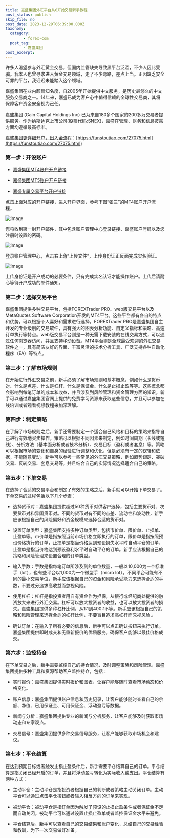 ```yaml
---
title: 嘉盛集团外汇平台从0开始交易新手教程
post_status: publish
skip_file: no
post_date: 2023-12-29T06:39:00.000Z
taxonomy:
  category:
        - forex-com
  post_tag:
        - 嘉盛集团
post_excerpt: 
---
```

许多人渴望参与外汇黄金交易，但国内监管缺失导致黑平台泛滥，不少人因此受骗。我本人也曾寻求进入黄金交易领域，走了不少弯路，差点上当。正因缺乏安全可靠的平台，我迟迟未能踏入这个领域。

嘉盛集团在业内颇具知名度，自2005年开始提供中文服务，是历史最悠久的中文服务交易商之一。14年来，嘉盛已成为客户心中值得信赖的全球性交易商，其将保障客户资金安全视为己任。

嘉盛集团 (Gain Capital Holdings Inc) 已为来自180多个国家的200多万交易者提供服务。作为纳斯达克上市公司(股票代码:SNEX)，嘉盛在管理、财务和信息披露方面均遵循最高标准。

[嘉盛集团更详细开户，出入金流程](https://funstoutiao.com/27075.html)：[https://funstoutiao.com/27075.html](https://funstoutiao.com/27075.html)

### 第一步：开设账户

* [嘉盛集团MT4账户开户链接](https://s.ssgg.net/jsmt4)

* [嘉盛集团MT5账户开户链接](https://s.ssgg.net/jsmt5)

* [嘉盛专属交易平台开户链接](https://s.ssgg.net/js)

点击上面对应的开户链接，进入开户界面，参考下图“张三”的MT4账户开户流程。

![Image](https://prod-files-secure.s3.us-west-2.amazonaws.com/39ed1227-6d7d-4570-be36-9ccd4a2c4241/7a167aea-686b-400d-af59-4e18eb607a40/640.png?X-Amz-Algorithm=AWS4-HMAC-SHA256&X-Amz-Content-Sha256=UNSIGNED-PAYLOAD&X-Amz-Credential=ASIAZI2LB4664PJR56NY%2F20250603%2Fus-west-2%2Fs3%2Faws4_request&X-Amz-Date=20250603T041317Z&X-Amz-Expires=3600&X-Amz-Security-Token=IQoJb3JpZ2luX2VjEDMaCXVzLXdlc3QtMiJHMEUCIQDvYc4WCQJph6HU2yy8jTFZdMYszVrX34IuaAlICb%2FyhAIgbUJYbwfCcFHFnSPDVS1FvdytQYGfVN4vV159R5a1L8sqiAQI%2FP%2F%2F%2F%2F%2F%2F%2F%2F%2F%2FARAAGgw2Mzc0MjMxODM4MDUiDDokdpBTfxG%2FEdNA5ircA8zOpAhO1xPEHda2c2Qlvi8dC8ofSTY3E%2FNxJfafVyEi3LBtmiaopR5K60JmUG73hL3Qz3b6P3Z2LNN4ZwFw1TwF3S5VPstLJ%2FMEWz3VbRed1HVtfaSbVUnSj9WS5nyzoDyWhqOjzNb%2BuZglwa0kvwia0u8Hy4h6t0Vys9jb24fxPldK%2BmCCymc3sl36odVv5VGowTQxQU7SSswlVUDfCTv6%2BRv5D5j5lOD25YYzwzy5nFdG5hply1JuCdChvhjNCI3SQU7RaY8HM5ka0immFgdFnKUBc3UnqxFJlnS%2F1Pk9yIQIVMcYJeYZ0jh4LYDf3437Sad4ztekC6WGniQs0pkp3smzaz2JMfLcKcJ3awK4fZM8hDQ0vGqotLxIFggUlbIIE0tDfHN9csjTKV5hDnOziFvp7Fpps8Cl0vHE3WMXtgBtD0Dt6tz9eLhRYN19lFNooj9tBdYzFNtxxOFRRem0MQUw7mpo5z5X2BVLp%2FZMARyvqs419V0IJ2YBYrE9zZ9dI94eEGEGgSzZHD88HGTd9kGSTsICzbWCd8aDM9ZTStc1jNF722MNmNfDxwVdeSKwBDPUH8OQaPNyjYR1bC34iDAxNZzux%2FPQ22O4VNOIpkV%2FnvXYJ71zMfrsMLTS%2BcEGOqUB8VD7kz52TZ6UZauxlKtdwl6Ed22R5CXIjuQIzuMYUuGsReOfr7HDjSxsyAuaZ3hraI6%2BTvsBNEbU%2FgKQg7ScuB4cTphm7G1o9nrFH%2Bv8zu6cJiCdZlrKVkPj9as1AxJuHWVxpFIeHNyYSuNAPE0c1iggo%2FMEZ6cZRRBsIzhCrEJnafaLvRlobJmAWmzW5o0f6krl3Cy6JInW6Dp1E%2BWwYSkveG%2FB&X-Amz-Signature=7cbc708dead66fb2cd306063c5ad902e4127e727ceffcde6e6e904dc51bfac74&X-Amz-SignedHeaders=host&x-id=GetObject)

您将收到第一封开户邮件，其中包含账户管理中心登录链接、嘉盛账户号码以及您注册时设置的密码。

![Image](https://prod-files-secure.s3.us-west-2.amazonaws.com/39ed1227-6d7d-4570-be36-9ccd4a2c4241/eaa1c6b3-2877-4284-a0e1-530e222c27fb/image.png?X-Amz-Algorithm=AWS4-HMAC-SHA256&X-Amz-Content-Sha256=UNSIGNED-PAYLOAD&X-Amz-Credential=ASIAZI2LB4664PJR56NY%2F20250603%2Fus-west-2%2Fs3%2Faws4_request&X-Amz-Date=20250603T041317Z&X-Amz-Expires=3600&X-Amz-Security-Token=IQoJb3JpZ2luX2VjEDMaCXVzLXdlc3QtMiJHMEUCIQDvYc4WCQJph6HU2yy8jTFZdMYszVrX34IuaAlICb%2FyhAIgbUJYbwfCcFHFnSPDVS1FvdytQYGfVN4vV159R5a1L8sqiAQI%2FP%2F%2F%2F%2F%2F%2F%2F%2F%2F%2FARAAGgw2Mzc0MjMxODM4MDUiDDokdpBTfxG%2FEdNA5ircA8zOpAhO1xPEHda2c2Qlvi8dC8ofSTY3E%2FNxJfafVyEi3LBtmiaopR5K60JmUG73hL3Qz3b6P3Z2LNN4ZwFw1TwF3S5VPstLJ%2FMEWz3VbRed1HVtfaSbVUnSj9WS5nyzoDyWhqOjzNb%2BuZglwa0kvwia0u8Hy4h6t0Vys9jb24fxPldK%2BmCCymc3sl36odVv5VGowTQxQU7SSswlVUDfCTv6%2BRv5D5j5lOD25YYzwzy5nFdG5hply1JuCdChvhjNCI3SQU7RaY8HM5ka0immFgdFnKUBc3UnqxFJlnS%2F1Pk9yIQIVMcYJeYZ0jh4LYDf3437Sad4ztekC6WGniQs0pkp3smzaz2JMfLcKcJ3awK4fZM8hDQ0vGqotLxIFggUlbIIE0tDfHN9csjTKV5hDnOziFvp7Fpps8Cl0vHE3WMXtgBtD0Dt6tz9eLhRYN19lFNooj9tBdYzFNtxxOFRRem0MQUw7mpo5z5X2BVLp%2FZMARyvqs419V0IJ2YBYrE9zZ9dI94eEGEGgSzZHD88HGTd9kGSTsICzbWCd8aDM9ZTStc1jNF722MNmNfDxwVdeSKwBDPUH8OQaPNyjYR1bC34iDAxNZzux%2FPQ22O4VNOIpkV%2FnvXYJ71zMfrsMLTS%2BcEGOqUB8VD7kz52TZ6UZauxlKtdwl6Ed22R5CXIjuQIzuMYUuGsReOfr7HDjSxsyAuaZ3hraI6%2BTvsBNEbU%2FgKQg7ScuB4cTphm7G1o9nrFH%2Bv8zu6cJiCdZlrKVkPj9as1AxJuHWVxpFIeHNyYSuNAPE0c1iggo%2FMEZ6cZRRBsIzhCrEJnafaLvRlobJmAWmzW5o0f6krl3Cy6JInW6Dp1E%2BWwYSkveG%2FB&X-Amz-Signature=f235d615b3c80c6163b939677ea86ca87f00b294b4b9eaf819357a424dd72069&X-Amz-SignedHeaders=host&x-id=GetObject)

登录账户管理中心，点击右上角“上传文件”，上传身份证正反面完成实名验证。

![Image](https://prod-files-secure.s3.us-west-2.amazonaws.com/39ed1227-6d7d-4570-be36-9ccd4a2c4241/54090639-09fc-46b4-a135-e0289f707147/image.png?X-Amz-Algorithm=AWS4-HMAC-SHA256&X-Amz-Content-Sha256=UNSIGNED-PAYLOAD&X-Amz-Credential=ASIAZI2LB4664PJR56NY%2F20250603%2Fus-west-2%2Fs3%2Faws4_request&X-Amz-Date=20250603T041317Z&X-Amz-Expires=3600&X-Amz-Security-Token=IQoJb3JpZ2luX2VjEDMaCXVzLXdlc3QtMiJHMEUCIQDvYc4WCQJph6HU2yy8jTFZdMYszVrX34IuaAlICb%2FyhAIgbUJYbwfCcFHFnSPDVS1FvdytQYGfVN4vV159R5a1L8sqiAQI%2FP%2F%2F%2F%2F%2F%2F%2F%2F%2F%2FARAAGgw2Mzc0MjMxODM4MDUiDDokdpBTfxG%2FEdNA5ircA8zOpAhO1xPEHda2c2Qlvi8dC8ofSTY3E%2FNxJfafVyEi3LBtmiaopR5K60JmUG73hL3Qz3b6P3Z2LNN4ZwFw1TwF3S5VPstLJ%2FMEWz3VbRed1HVtfaSbVUnSj9WS5nyzoDyWhqOjzNb%2BuZglwa0kvwia0u8Hy4h6t0Vys9jb24fxPldK%2BmCCymc3sl36odVv5VGowTQxQU7SSswlVUDfCTv6%2BRv5D5j5lOD25YYzwzy5nFdG5hply1JuCdChvhjNCI3SQU7RaY8HM5ka0immFgdFnKUBc3UnqxFJlnS%2F1Pk9yIQIVMcYJeYZ0jh4LYDf3437Sad4ztekC6WGniQs0pkp3smzaz2JMfLcKcJ3awK4fZM8hDQ0vGqotLxIFggUlbIIE0tDfHN9csjTKV5hDnOziFvp7Fpps8Cl0vHE3WMXtgBtD0Dt6tz9eLhRYN19lFNooj9tBdYzFNtxxOFRRem0MQUw7mpo5z5X2BVLp%2FZMARyvqs419V0IJ2YBYrE9zZ9dI94eEGEGgSzZHD88HGTd9kGSTsICzbWCd8aDM9ZTStc1jNF722MNmNfDxwVdeSKwBDPUH8OQaPNyjYR1bC34iDAxNZzux%2FPQ22O4VNOIpkV%2FnvXYJ71zMfrsMLTS%2BcEGOqUB8VD7kz52TZ6UZauxlKtdwl6Ed22R5CXIjuQIzuMYUuGsReOfr7HDjSxsyAuaZ3hraI6%2BTvsBNEbU%2FgKQg7ScuB4cTphm7G1o9nrFH%2Bv8zu6cJiCdZlrKVkPj9as1AxJuHWVxpFIeHNyYSuNAPE0c1iggo%2FMEZ6cZRRBsIzhCrEJnafaLvRlobJmAWmzW5o0f6krl3Cy6JInW6Dp1E%2BWwYSkveG%2FB&X-Amz-Signature=e1cfba6d67be38bb96405895803dfca55162d71ee5effaaa7a34709d8e240034&X-Amz-SignedHeaders=host&x-id=GetObject)

上传身份证是开户成功的必要条件，只有完成实名认证才能操作账户。上传后请耐心等待开户成功的邮件通知。

### 第二步：选择交易平台

嘉盛集团提供多种交易平台，包括FOREXTrader PRO、web版交易平台以及MetaQuotes Software Corporation开发的MT4平台。这些平台都有各自的特点和优势，可以根据个人喜好和需求进行选择。FOREXTrader PRO是嘉盛集团自主开发的专业级别的交易软件，具有强大的图表分析功能、自定义指标和策略、高速订单执行等特点。web版交易平台则是一种无需下载安装的在线交易方式，可以通过任何浏览器访问，并且支持移动设备。MT4平台则是全球最受欢迎的外汇交易软件之一，具有简洁友好的界面、丰富灵活的技术分析工具、广泛支持各种自动化程序（EA）等特点。

### 第三步：了解市场规则

在开始进行外汇交易之前，新手必须了解市场规则和基本概念，例如什么是货币对、什么是点差、什么是杠杆、什么是保证金、什么是止损止盈等等。这些概念都会影响到每笔订单的成本和收益，并且涉及到风险管理和资金管理方面的知识。新手可以通过嘉盛集团官网上提供的免费学习资源来获取这些信息，并且可以参加在线培训或者观看视频教程来加深理解。

### 第四步：制定策略

在了解了市场规则之后，新手还需要制定一个适合自己风格和目标的策略来指导自己进行有效地买卖操作。策略可以根据不同因素来制定，例如时间周期（长线或短线）、分析方法（基本面分析或者技术分析）、交易目标（盈利或者套息）等。策略可以根据市场的变化和自身的经验进行调整和优化，但是必须有一定的逻辑和依据，不能随意变动。新手可以参考一些常见的外汇交易策略，例如趋势跟踪、突破交易、反转交易、套息交易等，并且结合自己的实际情况选择适合自己的策略。

### 第五步：下单交易

在选择了合适的交易平台和制定了有效的策略之后，新手就可以开始下单交易了。下单交易的过程包括以下几个步骤：

* 选择货币对：嘉盛集团提供超过50种货币对供客户选择，包括主要货币对、次要货币对和异国货币对。不同的货币对有不同的点差、流动性和波动性，新手应该根据自己的风险偏好和资金规模来选择合适的货币对。

* 设置订单类型：嘉盛集团支持多种订单类型，包括市价单、限价单、止损单、止盈单等。市价单是指按照当前市场价格立即执行的订单，限价单是指按照预设价格执行的订单，止损单是指当价格达到预设损失水平时自动平仓的订单，止盈单是指当价格达到预设盈利水平时自动平仓的订单。新手应该根据自己的策略和风险管理来设置合理的订单类型。

* 输入手数：手数是指每笔订单所涉及到的单位数量，一般以10,000为一个标准手（lot），也有些平台以1,000为一个微型手（micro lot）。不同平台可能有不同的最小交易单位，新手应该根据自己的资金和风险承受能力来选择合适的手数，不要过分追求高收益而忽视风险。

* 使用杠杆：杠杆是指投资者用自有资金作为担保，从银行或经纪商处提供的融资放大来进行外汇交易。杠杆可以放大投资者的收益，也可以放大投资者的损失。嘉盛集团提供多种杠杆比例，从1:1到400:1不等。新手应该根据自己的策略和风险管理来选择合适的杠杆比例，不要盲目追求高杠杆而忽视风险 。

* 确认订单：在输入了所有必要的信息后，新手可以点击确认按钮来执行订单。嘉盛集团提供即时成交和无重新报价的优质服务，确保客户能够以最佳价格成交。

### 第六步：监控持仓

在下单交易之后，新手需要监控自己的持仓情况，及时调整策略和风险管理。嘉盛集团提供多种工具和资源帮助客户监控持仓，包括：

* 实时报价：嘉盛集团提供实时报价和图表，让客户能够随时查看市场动态和价格变化。

* 账户信息：嘉盛集团提供账户信息和历史记录，让客户能够随时查看自己的余额、净值、已用保证金、可用保证金、浮动盈亏等数据。

* 新闻与分析：嘉盛集团提供专业的新闻与分析服务，让客户能够及时获取市场动态和专家观点。

* 交易信号：嘉盛集团提供多种交易信号服务，让客户能够获取市场机会和建议。

### 第七步：平仓结算

在达到预期目标或者触发止损止盈条件后，新手需要平仓结算自己的订单。平仓结算是指关闭已经开启的订单，并且将浮动盈亏转化为实际收入或支出。平仓结算有两种方式：

* 主动平仓：主动平仓是指投资者根据自己的判断或者策略主动关闭订单。主动平仓可以通过点击平仓按钮或者输入相反方向的订单来实现。

* 被动平仓：被动平仓是指订单因为触发了预设的止损止盈条件或者保证金不足而自动关闭。被动平仓可以通过设置止损止盈单或者监控保证金水平来避免。

* 平仓结算后，新手可以查看自己的交易结果和账户变化，总结自己的交易经验和教训，为下一次交易做好准备。